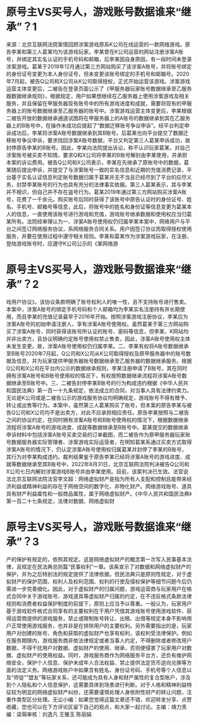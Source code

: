 # 原号主VS买号人，游戏账号数据谁来“继承”？1

来源：北京互联网法院案情回顾涉案游戏原系K公司在线运营的一款网络游戏。原告李某和第三人葛某均为该游戏玩家。李某曾在K公司运营的网站注册涉案A账号，并绑定其实名认证的手机号码和邮箱，后李某因自身原因，有一段时间未登录涉案游戏。葛某于2019年12月通过第三方网站购买了该涉案A账号，并将账号绑定的身份证号变更为本人身份证号，但未变更该账号绑定的手机号和邮箱号。2020年7月起，被告Q公司和X公司从K公司取得授权，正式开始运营该游戏。涉案游戏运营主体变更后，二被告在登录页面公示了《甲服务器玩家账号数据继承至乙服务器数据继承规则》，根据规定，用户如果想继续在乙服务器上使用涉案游戏及相关服务，并且保留在甲服务器现有账号中的所有游戏进度和成就，需要将现有的甲服务器上的账号数据继承至乙服务器的账号中。涉案游戏运营主体变更后，李某根据二被告开放的数据继承通道试图将在甲服务器上的A账号的数据继承到其在乙服务器上的B账号中，在操作未成功后提起了“数据迁移账号争议申诉”。经平台判定申诉成功后，李某将涉案A账号数据继承到其B账号。后葛某也向平台提交了数据迁移账号争议申诉，要求找回涉案A账号数据，平台又判定第三人葛某申诉成功，故封停原告李某的B账号。因此，李某向法院提出诉讼，称不认识玩家葛某，对自己涉案账号被买卖不知情，要求Q和X公司将李某的B账号解封由李某使用，并承担本案的诉讼费用。被告Q公司和X公司表示，李某在先继承了原账号中的数据，葛某随后提出申诉，并提交了与涉案账号一致的实名信息和近期的充值消费记录，平台基于实名认证信息判定账号数据归属于葛某并无不当且已经尽到了平台的应尽义务，封禁李某账号的行为也具有充分的法律事实依据。第三人葛某表示，其与李某并不相识，但自己并不存在盗号行为。葛某2019年通过第三方网站购买涉案A账号，花费了一千余元。购买账号后同时获得了该账号中原告认证时的身份证号、姓名、手机号、邮箱号等信息，此后，将账号中的姓名和身份证等信息变更为葛某本人的信息，一直使用该账号进行游戏和充值，游戏账号继承数据和使用权应当归葛某所有。法院经审理认为一、涉案A账号使用权仍归属李某本案中，网络用户与平台之间签订网络服务协议，系网络服务合同关系。用户因签订协议而取得授权使用服务，并要在使用过程中遵守相关规则。李某和葛某作为涉案游戏玩家，在注册、登陆游戏账号时，应遵守K公司公示的《某网络游

# 原号主VS买号人，游戏账号数据谁来“继承”？2

戏用户协议》。该协议条款明确了账号权利人的唯一性，且不支持账号进行售卖。本案中，涉案A账号的绑定手机号码和个人邮箱均为李某实名注册持有并长期使用，而且李某的充值记录最早于2016年开始。按照涉案游戏注册协议，李某应为涉案A账号的初始申请注册人，享有涉案A账号使用权。虽然葛某于第三方网站购买了涉案A账号，同时获得该账号所认证的账号、密码等信息，但李某、K网站均并非出卖方，且协议明确约定账号使用权禁止售卖，因此，涉案A账号使用权主体未发生变更。故，涉案A账号使用权仍归属李某。二、李某有权将A账号数据继承至B账号2020年7月起，Q公司和X公司从K公司取得授权及原甲服务器中的账号数据及信息，并为玩家提供甲服务器账号数据继承至乙服务器的数据继承服务。根据Q公司和X公司在平台内公示的数据继承规则，李某注册申请了B账号，其在同时拥有涉案A账号和B账号使用权的情况下，有权按照数据继承流程将涉案A账号数据继承至B账号中。三、二被告封停李某B账号的行为构成违约根据《中华人民共和国民法典》第一百一十九条规定，依法成立的合同，对当事人具有法律约束力。无论是K公司或是二被告公示的游戏服务协议均明确规定，游戏账号不得有赠予、转让或出售等行为。本案中，虽然第三人葛某购买了账号，但本案的原告李某与被告Q公司和X公司均不是出卖方，对此不应承担相应责任。原告李某按照与二被告之间的协议约定，在同时拥有涉案A账号和B账号使用权的情况下，根据数据继承流程将涉案A账号的游戏进度、成就等数据继承至B账号中。葛某提交的数据继承申诉材料中包括涉案A账号买卖交易的订单截图，而二被告作为原甲服务器玩家账号数据服务器实际管理者、涉案游戏实际运营者，在明知葛某系通过买卖方式取得涉案A账号的情况下，仍认定涉案A账号使用权归属葛某并封停了李某的B账号，其行为对李某构成违约。裁判结果鉴于原告李某已经将涉案A账号的游戏进度、成就等数据继承至其B账号中，2022年8月31日，北京互联网法院判决被告Q公司和X公司七日内解封涉案游戏B账号并由李某使用。目前，该案判决已生效。法官说法北京互联网法院法官李文超：网络虚拟财产是指为所有人支配和控制且能带来经济利益或精神利益的存在于网络空间的数字化、非物化财产。网络游戏账号、道具具有财产利益属性和一般商品属性，属于网络虚拟财产。《中华人民共和国民法典》第一百二十七条规定，法律对数据、网络虚拟财

# 原号主VS买号人，游戏账号数据谁来“继承”？3

产的保护有规定的，依照其规定。这是网络虚拟财产的概念第一次写入民事基本法律，且规定在民法典总则篇“民事权利”一章。该条宣示了对数据和网络虚拟财产的保护，并为之后特别法的规定提供了法律依据。但民法典只是原则性规定，对于虚拟财产的保护范围、权利人及权利范围、权利的行使及侵权保护等细节问题今后仍需进一步完善细化。因此，对于虚拟财产的归属问题，游戏运营商与玩家用户在格式合同中关于游戏账号、游戏道具等虚拟财产归属的约定，在不违反格式条款法律规则和消费者权益保护制度的前提下，原则上应当予以尊重。一般认为，玩家用户基于游戏软件格式合同享有的主要权利在于用户凭借其游戏账号使用游戏软件、获得运营商提供的游戏服务，禁止或限制账号转让、出租、出借等规定本身不影响用户正常使用游戏服务，也并非是在排除用户的主要权利。另外需要指出的是，玩家用户对创建的账号、角色和获取的虚拟财产也享有权利，该权利受法律保护。例如在服务期限内，游戏服务商非依法律规定或者当事人约定，不得删除或者修改用户数据，不得干扰用户对数据、虚拟财产的使用、继承，否则便侵害了玩家用户对数据、虚拟财产的使用权益。同时，游戏服务商作为网络服务平台方，还负有维护网络安全，保护个人信息、保护未成年人合法权益、禁止提供法定货币逆向兑换等方面的法定义务。网络游戏账户中如果含有姓名、身份证号码、手机号等个人信息以及“师徒”“盟友”等玩家关系，还可能成为具有人身和财产属性的复合型账户，涉及到个人隐私和个人信息保护，这需要具体到场景进行判断。对于人格和精神利益特征较为明显的网络虚拟财产纠纷，还需要谨慎处理人身依附性财产的转让问题，注重作类型区分处理。无讼小编：如果您觉得这篇文章还不错，欢迎转发分享、点赞收藏，您也可以在下方评论区留下自己的观点，和大家一起讨论。主编：靖力责编：梁萌审核：刘逸凡 王雅玉 陈丽娟

